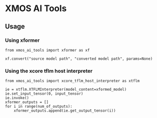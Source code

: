 # XMOS AI Tools

## Usage

### Using xformer
```
from xmos_ai_tools import xformer as xf

xf.convert("source model path", "converted model path", params=None)
```

### Using the xcore tflm host interpreter
```
from xmos_ai_tools import xcore_tflm_host_interpreter as xtflm

ie = xtflm.XTFLMInterpreter(model_content=xformed_model)
ie.set_input_tensor(0, input_tensor)
ie.invoke()
xformer_outputs = []
for i in range(num_of_outputs):
    xformer_outputs.append(ie.get_output_tensor(i))
```